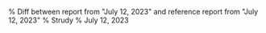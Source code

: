% Diff between report from "July 12, 2023" and reference report from "July 12, 2023"
% Strudy
% July 12, 2023


